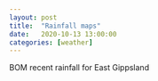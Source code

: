 ```yaml
---
layout: post
title:  "Rainfall maps"
date:   2020-10-13 13:00:00
categories: [weather]
---
```


<p>BOM recent rainfall for East Gippsland</p>
<table class="tab-frames full region-list"></table>

<script>
    // see: http://www.bom.gov.au/australia/meteye/search.php?q=
    var regions = [];
     regions.push([
         "https://www.bom.gov.au/fwo/IDV65252.gif",
         "https://www.bom.gov.au/fwo/IDV65253.gif",
     ]);
     
     var target=document.querySelectorAll(".region-list")[0];
    var a=regions.length;
    for(r=0; r < a; r++) {
        region=regions[r];
    var l=region.length;
        for (i=0; i < l; i++) {          
            var box = document.createElement("div");
            var holder = document.createElement("div");
            var panel = document.createElement("iframe");  
            var catcher = document.createElement("a");
            var url = region[i];
            var ext = "http://www.bom.gov.au/vic/flood/east_gippsland.shtml";
            holder.setAttribute("style", 'width:525px;height:525px;display:block;margin:auto;');
            box.setAttribute("class", 'rain-box');
            panel.setAttribute("src", url);
            panel.setAttribute("id", ' bom_'+r+'_'+i);
            catcher.setAttribute("class",'rain-catch');
            catcher.setAttribute("href",ext);
            catcher.setAttribute("target",'_blank');
            target.appendChild(box);
            box.appendChild(holder);
            holder.appendChild(panel);
            holder.appendChild(catcher);
        };
    };
            </script>
